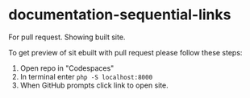 # documentation-sequential-links
For pull request. Showing built site.

To get preview of sit ebuilt with pull request please follow these steps:
 1. Open repo in "Codespaces"
 2. In terminal enter ` php -S localhost:8000 `
 3. When GitHub prompts click link to open site.